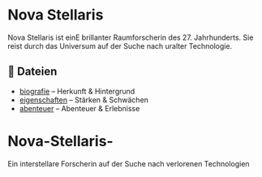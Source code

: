 # Nova Stellaris

Nova Stellaris ist einE brillanter Raumforscherin des 27. Jahrhunderts. Sie reist durch das Universum auf der Suche nach uralter Technologie.

## 🔗 Dateien
- [biografie](biografie.md) – Herkunft & Hintergrund
- [eigenschaften](eigenschaften.txt) – Stärken & Schwächen
- [abenteuer](abenteuer.md) – Abenteuer & Erlebnisse
# Nova-Stellaris-
Ein interstellare Forscherin auf der Suche nach verlorenen Technologien
